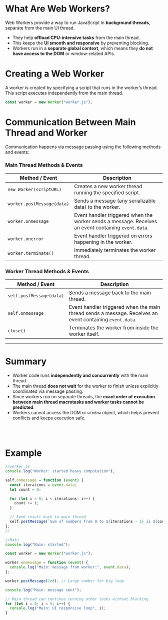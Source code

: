 # What Are Web Workers?

Web Workers provide a way to run JavaScript in **background threads**, separate from the main UI thread.

- They help **offload CPU-intensive tasks** from the main thread.
- This keeps the **UI smooth and responsive** by preventing blocking.
- Workers run in a **separate global context**, which means they **do not have access to the DOM** or window-related APIs.

# Creating a Web Worker

A worker is created by specifying a script that runs in the worker’s thread. This script executes independently from the main thread.

```js
const worker = new Worker("worker.js");
```

# Communication Between Main Thread and Worker

Communication happens via message passing using the following methods and events:

### Main Thread Methods & Events

| Method / Event             | Description                                                                                         |
| -------------------------- | --------------------------------------------------------------------------------------------------- |
| `new Worker(scriptURL)`    | Creates a new worker thread running the specified script.                                           |
| `worker.postMessage(data)` | Sends a message (any serializable data) to the worker.                                              |
| `worker.onmessage`         | Event handler triggered when the worker sends a message. Receives an event containing `event.data`. |
| `worker.onerror`           | Event handler triggered on errors happening in the worker.                                          |
| `worker.terminate()`       | Immediately terminates the worker thread.                                                           |

### Worker Thread Methods & Events

| Method / Event           | Description                                                                                              |
| ------------------------ | -------------------------------------------------------------------------------------------------------- |
| `self.postMessage(data)` | Sends a message back to the main thread.                                                                 |
| `self.onmessage`         | Event handler triggered when the main thread sends a message. Receives an event containing `event.data`. |
| `close()`                | Terminates the worker from inside the worker itself.                                                     |

---

# Summary

- Worker code runs **independently and concurrently** with the main thread.
- The main thread **does not wait** for the worker to finish unless explicitly coordinated via message passing.
- Since workers run on separate threads, the **exact order of execution between main thread macrotasks and worker tasks cannot be predicted**.
- Workers cannot access the DOM or `window` object, which helps prevent conflicts and keeps execution safe.

<br><br>

# Example

```js
//worker.js
console.log("Worker: started heavy computation");

self.onmessage = function (event) {
  const iterations = event.data;
  let count = 0;

  for (let i = 0; i < iterations; i++) {
    count += i;
  }

  // Send result back to main thread
  self.postMessage(`Sum of numbers from 0 to ${iterations - 1} is ${count}`);
};
//
```

```js
//Main
console.log("Main: started");

const worker = new Worker("worker.js");

worker.onmessage = function (event) {
  console.log("Main: message from worker:", event.data);
};

worker.postMessage(1e8); // Large number for big loop

console.log("Main: message sent");

// Main thread can continue running other tasks without blocking
for (let i = 0; i < 5; i++) {
  console.log("Main: UI responsive loop", i);
}
```
